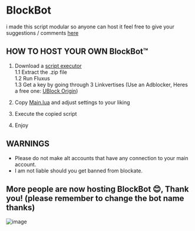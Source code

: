 # BlockBot
i made this script modular so anyone can host it
feel free to give your suggestions / comments [here](https://github.com/choke-dev/scripts/issues/1)

## HOW TO HOST YOUR OWN BlockBot™️
1. Download a [script executor](https://fluxteam.net/external-files/Fluxus.zip)
<br>1.1 Extract the .zip file
<br>1.2 Run Fluxus
<br>1.3 Get a key by going through 3 Linkvertises (Use an Adblocker, Heres a free one: [UBlock Origin](https://ublockorigin.com/))

3. Copy [Main.lua](https://github.com/choke-dev/scripts/blob/main/Blockate/BlockBot/Main.lua) and adjust settings to your liking
4. Execute the copied script
5. Enjoy

## WARNINGS
- Please do not make alt accounts that have any connection to your main account.
- I am not liable should you get banned from blockate.


## More people are now hosting BlockBot 😊, Thank you! (please remember to change the bot name thanks)
![image](https://github.com/choke-dev/scripts/assets/47597850/30079048-7185-4da9-9895-5d5e9b330998)
